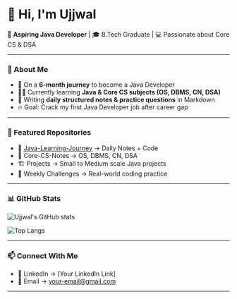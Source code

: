 # 👋 Hi, I'm Ujjwal  

🚀 **Aspiring Java Developer** | 🎓 B.Tech Graduate | 💻 Passionate about Core CS & DSA  

---

### 📌 About Me  
- 🌱 On a **6-month journey** to become a Java Developer  
- 🧑‍💻 Currently learning **Java & Core CS subjects (OS, DBMS, CN, DSA)**  
- 📝 Writing **daily structured notes & practice questions** in Markdown  
- 🔥 Goal: Crack my first Java Developer job after career gap  

---

### 🚀 Featured Repositories  
- 📘 [Java-Learning-Journey](https://github.com/Ujjwallp/Java-Developer-Roadmap) → Daily Notes + Code  
- 📂 Core-CS-Notes → OS, DBMS, CN, DSA  
- 🏗️ Projects → Small to Medium scale Java projects  
- 🧩 Weekly Challenges → Real-world coding practice  

---

### 📊 GitHub Stats  
![Ujjwal's GitHub stats](https://github-readme-stats.vercel.app/api?username=your-username&show_icons=true&theme=radical)  

![Top Langs](https://github-readme-stats.vercel.app/api/top-langs/?username=your-username&layout=compact&theme=radical)  

---

### 📫 Connect With Me  
- 💼 LinkedIn → [Your LinkedIn Link]  
- 📧 Email → your-email@gmail.com  

---
